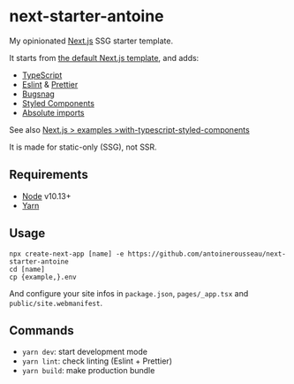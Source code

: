 # next-starter-antoine

My opinionated [Next.js](https://nextjs.org/) SSG starter template.

It starts from [the default Next.js template](https://github.com/vercel/next.js/tree/master/packages/create-next-app/templates/default), and adds:

- [TypeScript](https://www.typescriptlang.org/)
- [Eslint](https://eslint.org/) & [Prettier](https://prettier.io/)
- [Bugsnag](https://www.bugsnag.com/)
- [Styled Components](https://styled-components.com/)
- [Absolute imports](https://nextjs.org/docs/advanced-features/module-path-aliases)

See also [Next.js > examples >with-typescript-styled-components](https://github.com/vercel/next.js/tree/canary/examples/with-typescript-styled-components)

It is made for static-only (SSG), not SSR.

## Requirements

- [Node](https://nodejs.org/) v10.13+
- [Yarn](https://yarnpkg.com/)

## Usage

    npx create-next-app [name] -e https://github.com/antoinerousseau/next-starter-antoine
    cd [name]
    cp {example,}.env

And configure your site infos in `package.json`, `pages/_app.tsx` and `public/site.webmanifest`.

## Commands

- `yarn dev`: start development mode
- `yarn lint`: check linting (Eslint + Prettier)
- `yarn build`: make production bundle
